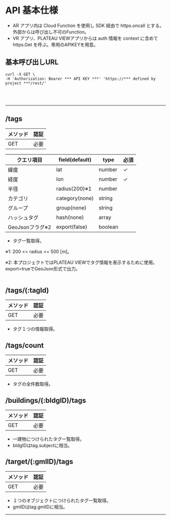 # API 基本仕様

- AR アプリ内は Cloud Function を使用し SDK 経由で https.oncall とする。外部からは呼び出し不可のFunction。
- VR アプリ、PLATEAU VIEWアプリからは auth 情報を context に含めて https.Get を呼ぶ。専用のAPIKEYを用意。

## 基本呼び出しURL
```
curl -X GET \
-H 'Authorization: Bearer *** API KEY ***' 'https://*** defined by project ***/rest/'
```
<br />
<br />


---

## **/tags**

| メソッド | 認証   | 
| -------- | ------ |
| GET      | 必要 |

| クエリ項目 | field(default) | type   | 必須 |
| -------- | ------ | ------ | ---- |
| 緯度      | lat | number |   ✓   |
| 経度      | lon | number |   ✓   |
| 半径      | radius(200)※1 | number |      |
| カテゴリ | category(none) | string |      |
| グループ | group(none) | string |      |
| ハッシュタグ | hash(none) | array |      |
| GeoJsonフラグ※2 | export(false) | boolean |      |

- タグ一覧取得。

※1: 200 <= radius <= 500 [m]。

※2: 本プロジェクトではPLATEAU VIEWでタグ情報を表示するために使用。export=trueでGeoJson形式で出力。
<br />
<br />


## **/tags/(:tagId)**

| メソッド | 認証   |
| -------- | ------ |
| GET      | 必要 |

- タグ１つの情報取得。

## **/tags/count**

| メソッド | 認証   |
| -------- | ------ |
| GET      | 必要 |

- タグの全件数取得。

## **/buildings/(:bldgID)/tags**

| メソッド | 認証   |
| -------- | ------ |
| GET      | 必要 |

- 一建物につけられたタグ一覧取得。
- bldgIDはtag.subjectに相当。

## **/target/(:gmlID)/tags**

| メソッド | 認証   |
| -------- | ------ |
| GET      | 必要 |

- １つのオブジェクトにつけられたタグ一覧取得。
- gmlIDはtag.gmlIDに相当。


---
